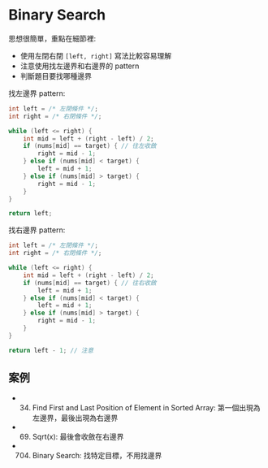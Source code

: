 # Binary Search

思想很簡單，重點在細節裡:
- 使用左閉右閉 `[left, right]` 寫法比較容易理解
- 注意使用找左邊界和右邊界的 pattern
- 判斷題目要找哪種邊界

找左邊界 pattern:
```c++
int left = /* 左閉條件 */;
int right = /* 右閉條件 */;

while (left <= right) {
    int mid = left + (right - left) / 2;
    if (nums[mid] == target) { // 往左收斂
        right = mid - 1;
    } else if (nums[mid] < target) {
        left = mid + 1;
    } else if (nums[mid] > target) {
        right = mid - 1;
    }
}

return left;
```

找右邊界 pattern:
```c++
int left = /* 左閉條件 */;
int right = /* 右閉條件 */;

while (left <= right) {
    int mid = left + (right - left) / 2;
    if (nums[mid] == target) { // 往右收斂
        left = mid + 1;
    } else if (nums[mid] < target) {
        left = mid + 1;
    } else if (nums[mid] > target) {
        right = mid - 1;
    }
}

return left - 1; // 注意
```

## 案例 ## 
- 34. Find First and Last Position of Element in Sorted Array: 第一個出現為左邊界，最後出現為右邊界
- 69. Sqrt(x): 最後會收斂在右邊界
- 704. Binary Search: 找特定目標，不用找邊界